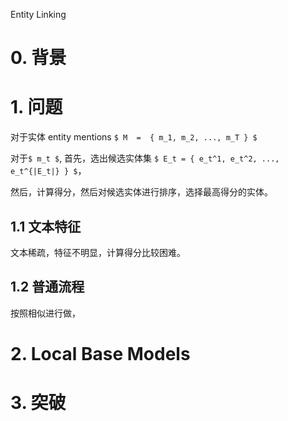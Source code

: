 

Entity Linking


# 0. 背景


# 1. 问题

对于实体 entity mentions ```$ M  =  { m_1, m_2, ..., m_T } $```

对于```$ m_t $```, 首先，选出候选实体集 ```$ E_t = { e_t^1, e_t^2, ..., e_t^{|E_t|} } $```， 

然后，计算得分，然后对候选实体进行排序，选择最高得分的实体。


## 1.1 文本特征

文本稀疏，特征不明显，计算得分比较困难。

## 1.2 普通流程

按照相似进行做，



# 2. Local Base Models



# 3. 突破






